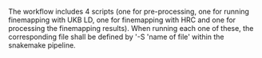The workflow includes 4 scripts (one for pre-processing, one for running finemapping with UKB LD, one for finemapping with HRC and one for processing the finemapping results).
When running each one of these, the corresponding file shall be defined by '-S 'name of file' within the snakemake pipeline.
